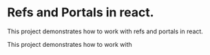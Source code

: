 # Refs and Portals in react.

This project demonstrates how to work with refs and portals in react.

This project demonstrates how to work with 

